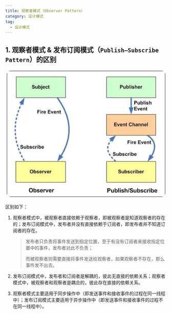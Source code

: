 ```yaml
---
title: 观察者模式（Observer Pattern）
category: 设计模式
tag:
  - 设计模式
---
```


## 1. 观察者模式 & 发布订阅模式（`Publish–Subscribe Pattern`）的区别

![](./images/observer-pattern/01.png)

区别如下：

1. 观察者模式中，被观察者直接依赖于观察者，即被观察者是知道观察者的存在的；发布订阅模式中，发布者并没有直接依赖于订阅者，即发布者并不知道订阅者的存在。

    > 发布者只负责将事件发送到指定位置，至于有没有订阅者来接收指定位置中的事件，发布者对此不负责；
    >
    > 而被观察者则需要直接将事件发送给观察者，如果观察者不存在，那么事件发不出去。

2. 发布订阅模式中，发布者和订阅者是解耦的，彼此无直接的依赖关系；观察者模式中，被观察者和观察者是耦合的，彼此存在直接的依赖关系。

3. 观察者模式主要适用于同步操作中（即发送事件和接收事件的过程在同一线程中）；发布订阅模式主要适用于异步操作中（即发送事件和接收事件的过程不在同一线程中）。
